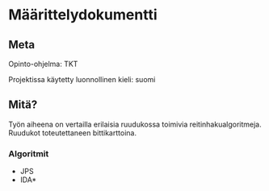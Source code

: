 # Määrittelydokumentti

## Meta

Opinto-ohjelma: TKT

Projektissa käytetty luonnollinen kieli: suomi

## Mitä?

Työn aiheena on vertailla erilaisia ruudukossa toimivia reitinhakualgoritmeja.
Ruudukot toteutettaneen bittikarttoina.

### Algoritmit

- JPS
- IDA\*
